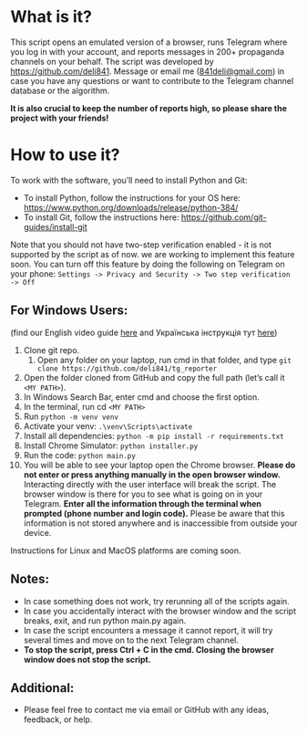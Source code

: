 # What is it?
This script opens an emulated version of a browser, runs Telegram where you log in with your account, and reports messages in 200+ propaganda channels on your behalf.
The script was developed by https://github.com/deli841. Message or email me (841deli@gmail.com) in case you have any questions or want to contribute to the Telegram channel database or the algorithm.

**It is also crucial to keep the number of reports high, so please share the project with your friends!**

# How to use it?
To work with the software, you’ll need to install Python and Git:

- To install Python, follow the instructions for your OS here: https://www.python.org/downloads/release/python-384/
- To install Git, follow the instructions here: https://github.com/git-guides/install-git

Note that you should not have two-step verification enabled - it is not supported by the script as of now. we are working to implement this feature soon. You can turn off this feature by doing the following on Telegram on your phone: `Settings -> Privacy and Security -> Two step verification -> Off`


## For Windows Users:

(find our English video guide [here](https://www.youtube.com/watch?v=6FFjEhVeERQ) and Українська інструкція тут [here](https://www.youtube.com/watch?v=ZCqAoU1ZLXY))

1. Clone git repo.
    1. Open any folder on your laptop, run cmd in that folder, and type 
	`git clone https://github.com/deli841/tg_reporter` 
2. Open the folder cloned from GitHub and copy the full path (let’s call it `<MY PATH>`).
3. In Windows Search Bar, enter cmd and choose the first option.
4. In the terminal, run cd `<MY PATH>`
5. Run `python -m venv venv`
6. Activate your venv: `.\venv\Scripts\activate`
7. Install all dependencies: `python -m pip install -r requirements.txt`
8. Install Chrome Simulator: `python installer.py`
9. Run the code: `python main.py`
10. You will be able to see your laptop open the Chrome browser. **Please do not enter or press anything manually in the open browser window.**  Interacting directly with the user interface will break the script. The browser window is there for you to see what is going on in your Telegram. **Enter all the information through the terminal when prompted (phone number and login code).** Please be aware that this information is not stored anywhere and is inaccessible from outside your device.

Instructions for Linux and MacOS platforms are coming soon.

## Notes:
- In case something does not work, try rerunning all of the scripts again.
- In case you accidentally interact with the browser window and the script breaks, exit, and run python main.py again.
- In case the script encounters a message it cannot report, it will try several times and move on to the next Telegram channel.
- **To stop the script, press Ctrl + C in the cmd. Closing the browser window does not stop the script.**

## Additional:
- Please feel free to contact me via email or GitHub with any ideas, feedback, or help.

